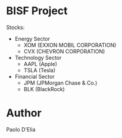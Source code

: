
# BISF Project

Stocks: 

- Energy Sector
  - XOM (EXXON MOBIL CORPORATION)
  - CVX (CHEVRON CORPORATION)
- Technology Sector
  - AAPL (Apple)
  - TSLA (Tesla)
- Financial Sector
  - JPM (JPMorgan Chase & Co.)
  - BLK (BlackRock)

# Author 

Paolo D'Elia